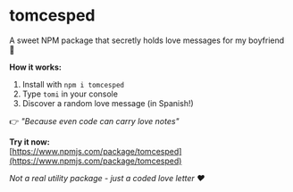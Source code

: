 # tomcesped
A sweet NPM package that secretly holds love messages for my boyfriend 💌  

**How it works:**  
1. Install with `npm i tomcesped`  
2. Type `tomi` in your console  
3. Discover a random love message (in Spanish!)  

👉 *"Because even code can carry love notes"*  

**Try it now:**  
[https://www.npmjs.com/package/tomcesped](https://www.npmjs.com/package/tomcesped)  

*Not a real utility package - just a coded love letter ❤️*  
